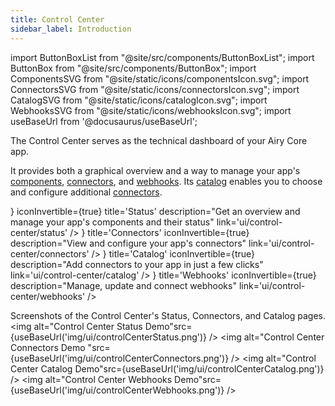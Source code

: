 ```yaml
---
title: Control Center
sidebar_label: Introduction
---
```


import ButtonBoxList from "@site/src/components/ButtonBoxList";
import ButtonBox from "@site/src/components/ButtonBox";
import ComponentsSVG from "@site/static/icons/componentsIcon.svg";
import ConnectorsSVG from "@site/static/icons/connectorsIcon.svg";
import CatalogSVG from "@site/static/icons/catalogIcon.svg";
import WebhooksSVG from "@site/static/icons/webhooksIcon.svg";
import useBaseUrl from '@docusaurus/useBaseUrl';

The Control Center serves as the technical dashboard of your Airy Core app.

It provides both a graphical overview and a way to manage your app's [components](/getting-started/components), [connectors](connectors), and [webhooks](/api/webhook). Its [catalog](catalog) enables you to choose and configure additional [connectors](connectors).

<ButtonBoxList>
    <ButtonBox
        icon={<ComponentsSVG />}
        iconInvertible={true}
        title='Status'
        description="Get an overview and manage your app's components and their status"
        link='ui/control-center/status'
    />
    <ButtonBox
        icon={<ConnectorsSVG />}
        title='Connectors'
        iconInvertible={true}
        description="View and configure your app's connectors"
        link='ui/control-center/connectors'
    />
     <ButtonBox
        icon={<CatalogSVG />}
        title='Catalog'
        iconInvertible={true}
        description="Add connectors to your app in just a few clicks"
        link='ui/control-center/catalog'
    />
     <ButtonBox
        icon={<WebhooksSVG />}
        title='Webhooks'
        iconInvertible={true}
        description="Manage, update and connect webhooks"
        link='ui/control-center/webhooks'
    />
</ButtonBoxList>

<br />

Screenshots of the Control Center's Status, Connectors, and Catalog pages.
<img alt="Control Center Status Demo"src={useBaseUrl('img/ui/controlCenterStatus.png')} />
<img alt="Control Center Connectors Demo "src={useBaseUrl('img/ui/controlCenterConnectors.png')} />
<img alt="Control Center Catalog Demo"src={useBaseUrl('img/ui/controlCenterCatalog.png')} />
<img alt="Control Center Webhooks Demo"src={useBaseUrl('img/ui/controlCenterWebhooks.png')} />
